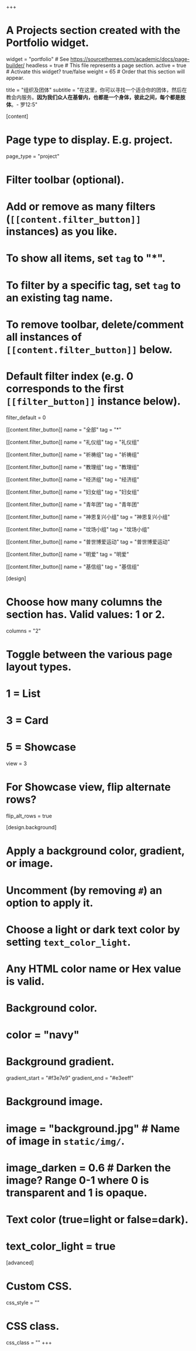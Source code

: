 +++
# A Projects section created with the Portfolio widget.
widget = "portfolio"  # See https://sourcethemes.com/academic/docs/page-builder/
headless = true  # This file represents a page section.
active = true  # Activate this widget? true/false
weight = 65  # Order that this section will appear.

title = "组织及团体"
subtitle = "在这里，你可以寻找一个适合你的团体，然后在教会内服务。**因为我们众人在基督内，也都是一个身体，彼此之间，每个都是肢体**。- 罗12:5"

[content]
  # Page type to display. E.g. project.
  page_type = "project"

  # Filter toolbar (optional).
  # Add or remove as many filters (`[[content.filter_button]]` instances) as you like.
  # To show all items, set `tag` to "*".
  # To filter by a specific tag, set `tag` to an existing tag name.
  # To remove toolbar, delete/comment all instances of `[[content.filter_button]]` below.

  # Default filter index (e.g. 0 corresponds to the first `[[filter_button]]` instance below).
  filter_default = 0

  [[content.filter_button]]
    name = "全部"
    tag = "*"

  [[content.filter_button]]
    name = "礼仪组"
    tag = "礼仪组"

  [[content.filter_button]]
    name = "祈祷组"
    tag = "祈祷组"

  [[content.filter_button]]
    name = "教理组"
    tag = "教理组"

  [[content.filter_button]]
    name = "经济组"
    tag = "经济组"

  [[content.filter_button]]
    name = "妇女组"
    tag = "妇女组"

  [[content.filter_button]]
    name = "青年团"
    tag = "青年团"

  [[content.filter_button]]
    name = "神恩复兴小组"
    tag = "神恩复兴小组"

  [[content.filter_button]]
    name = "坟场小组"
    tag = "坟场小组"

  [[content.filter_button]]
    name = "普世博爱运动"
    tag = "普世博爱运动"

  [[content.filter_button]]
    name = "明爱"
    tag = "明爱"

  [[content.filter_button]]
    name = "基信组"
    tag = "基信组"



[design]
  # Choose how many columns the section has. Valid values: 1 or 2.
  columns = "2"

  # Toggle between the various page layout types.
  #   1 = List
  #   3 = Card
  #   5 = Showcase
  view = 3

  # For Showcase view, flip alternate rows?
  flip_alt_rows = true

[design.background]
  # Apply a background color, gradient, or image.
  #   Uncomment (by removing `#`) an option to apply it.
  #   Choose a light or dark text color by setting `text_color_light`.
  #   Any HTML color name or Hex value is valid.

  # Background color.
  # color = "navy"

  # Background gradient.
  gradient_start = "#f3e7e9"
  gradient_end = "#e3eeff"

  # Background image.
  # image = "background.jpg"  # Name of image in `static/img/`.
  # image_darken = 0.6  # Darken the image? Range 0-1 where 0 is transparent and 1 is opaque.

  # Text color (true=light or false=dark).
  # text_color_light = true  

[advanced]
 # Custom CSS.
 css_style = ""

 # CSS class.
 css_class = ""
+++
